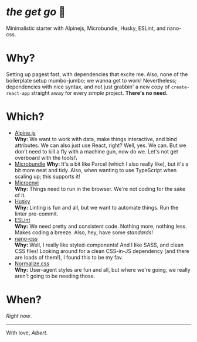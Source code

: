 # _the get go_ :horse:
Minimalistic starter with Alpinejs, Microbundle, Husky, ESLint, and nano-css.

# Why?
Setting up pagest fast, with dependencies that excite me. 
Also, none of the boilerplate setup mumbo-jumbo; we wanna get to work!
Nevertheless; dependencies with nice syntax, and not just grabbin' a new copy of `create-react-app` straight away for every _simple_ project. **There's no need.**

# Which?
- [Alpine.js](https://github.com/alpinejs/alpine)\
**Why:** We want to work with data, make things interactive, and bind attributes. We can also just use React, right? Well, yes. We can. But we don't need to kill a fly with a machine gun, now do we. Let's not get overboard with the tools!\
- [Microbundle](https://github.com/developit/microbundle)
**Why:** It's a bit like Parcel (which I also really like), but it's a bit more neat and tidy. Also, when wanting to use TypeScript when scaling up; this supports it!
- [Microenvi](https://github.com/fwilkerson/microenvi)\
**Why:** Things need to run in the browser. We're not coding for the sake of it.
- [Husky](https://github.com/typicode/husky)\
**Why:** Linting is fun and all, but we want to automate things. Run the linter pre-commit.
- [ESLint](https://github.com/eslint/eslint)\
**Why:** We need pretty and consistent code. Nothing more, nothing less. Makes coding a breeze. Also, hey, have some _standards_!
- [nano-css](https://github.com/streamich/nano-css)\
**Why:** Well, I really like styled-components! And I like SASS, and clean CSS files! Looking around for a clean CSS-in-JS dependency (and there are loads of them!), I found this to be my fav.
- [Normalize.css](https://github.com/necolas/normalize.css)\
**Why:** User-agent styles are fun and all, but where we're going, we really aren't going to be needing those.

# When?
_Right now_.

---

With love,
_Albert_.